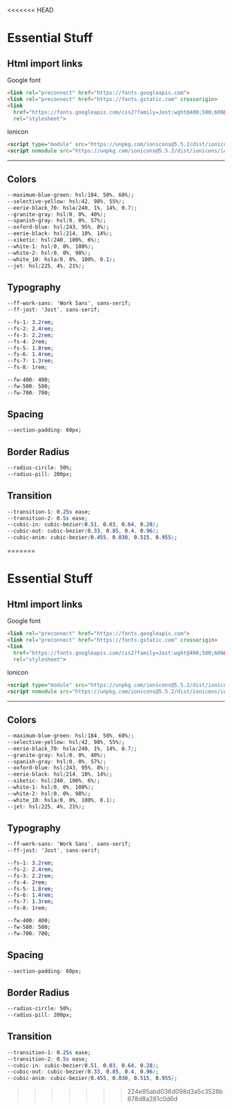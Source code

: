 <<<<<<< HEAD
# Essential Stuff

## Html import links

Google font

``` html
<link rel="preconnect" href="https://fonts.googleapis.com">
<link rel="preconnect" href="https://fonts.gstatic.com" crossorigin>
<link
  href="https://fonts.googleapis.com/css2?family=Jost:wght@400;500;600&family=Work+Sans:wght@400;500;700&display=swap"
  rel="stylesheet">
```

Ionicon

``` html
<script type="module" src="https://unpkg.com/ionicons@5.5.2/dist/ionicons/ionicons.esm.js"></script>
<script nomodule src="https://unpkg.com/ionicons@5.5.2/dist/ionicons/ionicons.js"></script>
```

---

## Colors

``` css
--maximum-blue-green: hsl(184, 50%, 60%);
--selective-yellow: hsl(42, 98%, 55%);
--eerie-black_70: hsla(240, 1%, 14%, 0.7);
--granite-gray: hsl(0, 0%, 40%);
--spanish-gray: hsl(0, 0%, 57%);
--oxford-blue: hsl(243, 95%, 8%);
--eerie-black: hsl(214, 10%, 14%);
--xiketic: hsl(240, 100%, 6%);
--white-1: hsl(0, 0%, 100%);
--white-2: hsl(0, 0%, 98%);
--white_10: hsla(0, 0%, 100%, 0.1);
--jet: hsl(225, 4%, 21%);
```

## Typography

``` css
--ff-work-sans: 'Work Sans', sans-serif;
--ff-jost: 'Jost', sans-serif;

--fs-1: 3.2rem;
--fs-2: 2.4rem;
--fs-3: 2.2rem;
--fs-4: 2rem;
--fs-5: 1.8rem;
--fs-6: 1.4rem;
--fs-7: 1.3rem;
--fs-8: 1rem;

--fw-400: 400;
--fw-500: 500;
--fw-700: 700;
```

## Spacing

``` css
--section-padding: 60px;
```

## Border Radius

``` css
--radius-circle: 50%;
--radius-pill: 200px;
```

## Transition

``` css
--transition-1: 0.25s ease;
--transition-2: 0.5s ease;
--cubic-in: cubic-bezier(0.51, 0.03, 0.64, 0.28);
--cubic-out: cubic-bezier(0.33, 0.85, 0.4, 0.96);
--cubic-anim: cubic-bezier(0.455, 0.030, 0.515, 0.955);
```
=======
# Essential Stuff

## Html import links

Google font

``` html
<link rel="preconnect" href="https://fonts.googleapis.com">
<link rel="preconnect" href="https://fonts.gstatic.com" crossorigin>
<link
  href="https://fonts.googleapis.com/css2?family=Jost:wght@400;500;600&family=Work+Sans:wght@400;500;700&display=swap"
  rel="stylesheet">
```

Ionicon

``` html
<script type="module" src="https://unpkg.com/ionicons@5.5.2/dist/ionicons/ionicons.esm.js"></script>
<script nomodule src="https://unpkg.com/ionicons@5.5.2/dist/ionicons/ionicons.js"></script>
```

---

## Colors

``` css
--maximum-blue-green: hsl(184, 50%, 60%);
--selective-yellow: hsl(42, 98%, 55%);
--eerie-black_70: hsla(240, 1%, 14%, 0.7);
--granite-gray: hsl(0, 0%, 40%);
--spanish-gray: hsl(0, 0%, 57%);
--oxford-blue: hsl(243, 95%, 8%);
--eerie-black: hsl(214, 10%, 14%);
--xiketic: hsl(240, 100%, 6%);
--white-1: hsl(0, 0%, 100%);
--white-2: hsl(0, 0%, 98%);
--white_10: hsla(0, 0%, 100%, 0.1);
--jet: hsl(225, 4%, 21%);
```

## Typography

``` css
--ff-work-sans: 'Work Sans', sans-serif;
--ff-jost: 'Jost', sans-serif;

--fs-1: 3.2rem;
--fs-2: 2.4rem;
--fs-3: 2.2rem;
--fs-4: 2rem;
--fs-5: 1.8rem;
--fs-6: 1.4rem;
--fs-7: 1.3rem;
--fs-8: 1rem;

--fw-400: 400;
--fw-500: 500;
--fw-700: 700;
```

## Spacing

``` css
--section-padding: 60px;
```

## Border Radius

``` css
--radius-circle: 50%;
--radius-pill: 200px;
```

## Transition

``` css
--transition-1: 0.25s ease;
--transition-2: 0.5s ease;
--cubic-in: cubic-bezier(0.51, 0.03, 0.64, 0.28);
--cubic-out: cubic-bezier(0.33, 0.85, 0.4, 0.96);
--cubic-anim: cubic-bezier(0.455, 0.030, 0.515, 0.955);
```
>>>>>>> 224e95abd036d098d3a5c3528b678d8a281c0d6d
